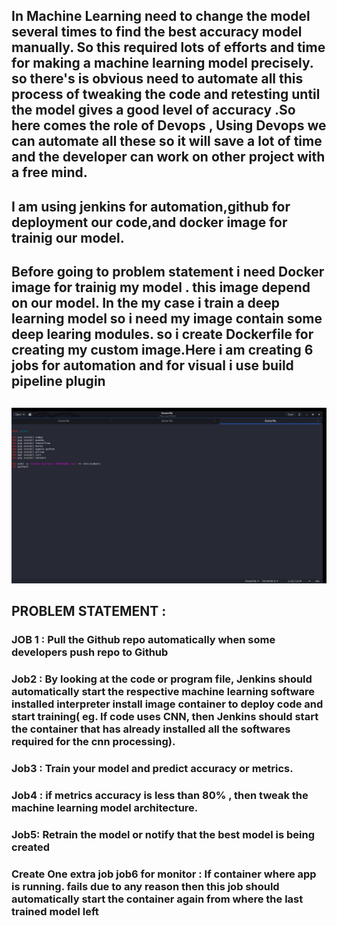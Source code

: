 ## In Machine Learning need to change the model several times to find the best accuracy model manually. So this required lots of efforts and time for making a machine learning model precisely. so there's is obvious need to automate all this process of tweaking the code and retesting until the model gives a good level of accuracy .So here comes the role of Devops , Using Devops we can automate all these so it will save a lot of time and the developer can work on other project with a free mind.

## I am using jenkins for automation,github for deployment our code,and docker image for trainig our model.
## Before going to problem statement i need Docker image for trainig my model . this image depend on our model. In the my case i train a deep learning model so i need my image contain some deep learing modules. so i create Dockerfile for creating my custom image.Here i am creating 6 jobs for automation and for visual i use  build pipeline plugin

##
![DOCKERFILE](img/Dockerfile.jpg)
## PROBLEM STATEMENT :
### JOB 1 : Pull  the Github repo automatically when some developers push repo to Github

### Job2 : By looking at the code or program file, Jenkins should automatically start the respective machine learning software installed interpreter install image container to deploy code  and start training( eg. If code uses CNN, then Jenkins should start the container that has already installed all the softwares required for the cnn processing).

### Job3 : Train your model and predict accuracy or metrics.

### Job4 : if metrics accuracy is less than 80%  , then tweak the machine learning model architecture.
### Job5: Retrain the model or notify that the best model is being created

### Create One extra job job6 for monitor : If container where app is running. fails due to any reason then this job should automatically start the container again from where the last trained model left

